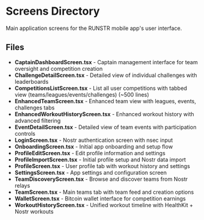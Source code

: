 # Screens Directory

Main application screens for the RUNSTR mobile app's user interface.

## Files

- **CaptainDashboardScreen.tsx** - Captain management interface for team oversight and competition creation
- **ChallengeDetailScreen.tsx** - Detailed view of individual challenges with leaderboards
- **CompetitionsListScreen.tsx** - List all user competitions with tabbed view (teams/leagues/events/challenges) (~500 lines)
- **EnhancedTeamScreen.tsx** - Enhanced team view with leagues, events, challenges tabs
- **EnhancedWorkoutHistoryScreen.tsx** - Enhanced workout history with advanced filtering
- **EventDetailScreen.tsx** - Detailed view of team events with participation controls
- **LoginScreen.tsx** - Nostr authentication screen with nsec input
- **OnboardingScreen.tsx** - Initial app onboarding and setup flow
- **ProfileEditScreen.tsx** - Edit profile information and settings
- **ProfileImportScreen.tsx** - Initial profile setup and Nostr data import
- **ProfileScreen.tsx** - User profile tab with workout history and settings
- **SettingsScreen.tsx** - App settings and configuration screen
- **TeamDiscoveryScreen.tsx** - Browse and discover teams from Nostr relays
- **TeamScreen.tsx** - Main teams tab with team feed and creation options
- **WalletScreen.tsx** - Bitcoin wallet interface for competition earnings
- **WorkoutHistoryScreen.tsx** - Unified workout timeline with HealthKit + Nostr workouts